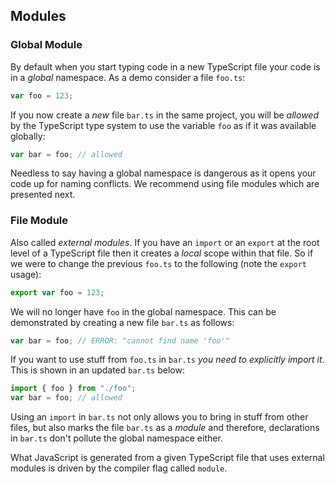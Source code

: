 ## Modules

### Global Module

By default when you start typing code in a new TypeScript file your code is in a *global* namespace. As a demo consider a file `foo.ts`:

```ts
var foo = 123;
```

If you now create a *new* file `bar.ts` in the same project, you will be *allowed* by the TypeScript type system to use the variable `foo` as if it was available globally:

```ts
var bar = foo; // allowed
```
Needless to say having a global namespace is dangerous as it opens your code up for naming conflicts. We recommend using file modules which are presented next.

### File Module
Also called *external modules*. If you have an `import` or an `export` at the root level of a TypeScript file then it creates a *local* scope within that file. So if we were to change the previous `foo.ts` to the following (note the `export` usage):

```ts
export var foo = 123;
```

We will no longer have `foo` in the global namespace. This can be demonstrated by creating a new file `bar.ts` as follows:

```ts
var bar = foo; // ERROR: "cannot find name 'foo'"
```

If you want to use stuff from `foo.ts` in `bar.ts` *you need to explicitly import it*. This is shown in an updated `bar.ts` below:

```ts
import { foo } from "./foo";
var bar = foo; // allowed
```
Using an `import` in `bar.ts` not only allows you to bring in stuff from other files, but also marks the file `bar.ts` as a *module* and therefore, declarations in `bar.ts` don't pollute the global namespace either.

What JavaScript is generated from a given TypeScript file that uses external modules is driven by the compiler flag called `module`.
